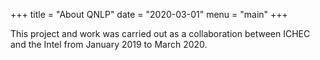 +++
title = "About QNLP"
date = "2020-03-01"
menu = "main"
+++

This project and work was carried out as a collaboration between ICHEC and the Intel from January 2019 to March 2020. 